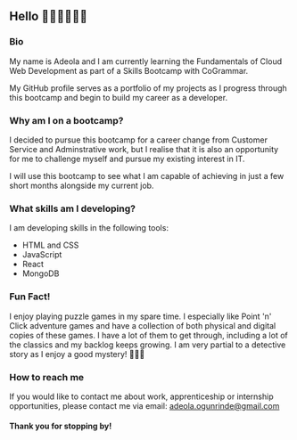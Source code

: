 ## Hello 👋🏾👋🏾👋🏾

### Bio
My name is Adeola and I am currently learning the Fundamentals of Cloud Web Development as part of a Skills Bootcamp with CoGrammar.

My GitHub profile serves as a portfolio of my projects as I progress through this bootcamp and begin to build my career as a developer.

### Why am I on a bootcamp?
I decided to pursue this bootcamp for a career change from Customer Service and Adminstrative work, but I realise that it is also an opportunity for me to challenge myself and pursue my existing interest in IT. 

I will use this bootcamp to see what I am capable of achieving in just a few short months alongside my current job.

### What skills am I developing?
I am developing skills in the following tools:
* HTML and CSS
* JavaScript
* React
* MongoDB

### Fun Fact!
I enjoy playing puzzle games in my spare time. I especially like Point 'n' Click adventure games and have a collection of both physical and digital copies of these games. I have a lot of them to get through, including a lot of the classics and my backlog keeps growing. I am very partial to a detective story as I enjoy a good mystery! 🔎🔎🔎

### How to reach me
If you would like to contact me about work, apprenticeship or internship opportunities, please contact me via email: adeola.ogunrinde@gmail.com

#### Thank you for stopping by!
